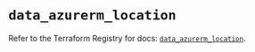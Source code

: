 # `data_azurerm_location`

Refer to the Terraform Registry for docs: [`data_azurerm_location`](https://registry.terraform.io/providers/hashicorp/azurerm/4.10.0/docs/data-sources/location).

